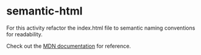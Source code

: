 # semantic-html
 
For this activity refactor the index.html file to semantic naming conventions for readability.

Check out the [MDN documentation](https://developer.mozilla.org/en-US/docs/Glossary/Semantics#semantic_elements) for reference.

